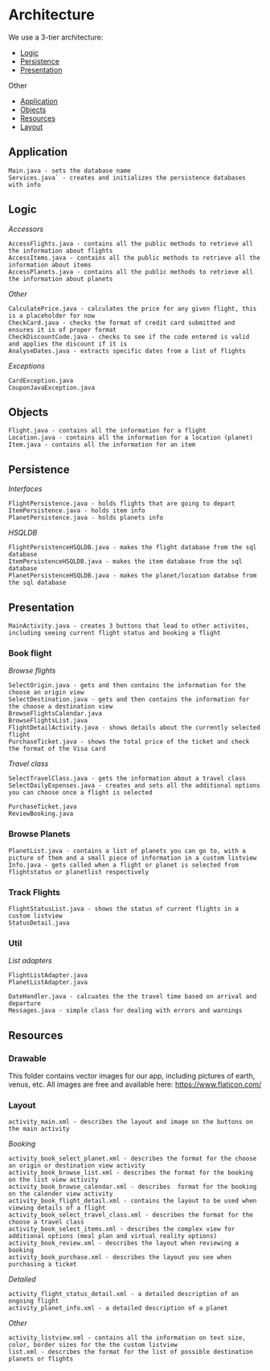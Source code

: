 # Architecture

We use a 3-tier architecture:
*  [Logic](#logic)
*  [Persistence](#persistence)
*  [Presentation](#presentation)

Other
*  [Application](#application)
*  [Objects](#objects)
*  [Resources](#resources)
*  [Layout](#layout)


<a name="#application"></a>
## Application

```
Main.java - sets the database name
Services.java` - creates and initializes the persistence databases with info
```

<a name="#logic"></a>
## Logic

*Accessors*
```
AccessFlights.java - contains all the public methods to retrieve all the information about flights
AccessItems.java - contains all the public methods to retrieve all the information about items
AccessPlanets.java - contains all the public methods to retrieve all the information about planets
```
*Other*
```
CalculatePrice.java - calculates the price for any given flight, this is a placeholder for now
CheckCard.java - checks the format of credit card submitted and ensures it is of proper format
CheckDiscountCode.java - checks to see if the code entered is valid and applies the discount if it is
AnalyseDates.java - extracts specific dates from a list of flights
```
*Exceptions*
```
CardException.java
CouponJavaException.java
```

<a name="#objects"></a>
## Objects

```
Flight.java - contains all the information for a flight
Location.java - contains all the information for a location (planet)
Item.java - contains all the information for an item
```

<a name="#persistnece"></a>
## Persistence

*Interfaces*
```
FlightPersistence.java - holds flights that are going to depart
ItemPersistence.java - holds item info
PlanetPersistence.java - holds planets info
```
*HSQLDB*
```
FlightPersistenceHSQLDB.java - makes the flight database from the sql database
ItemPersistenceHSQLDB.java - makes the item database from the sql database
PlanetPersistenceHSQLDB.java - makes the planet/location databse from the sql database
```

<a name="#presentation"></a>
## Presentation

```
MainActivity.java - creates 3 buttons that lead to other activites, including seeing current flight status and booking a flight
```

### Book flight
*Browse flights*
```
SelectOrigin.java - gets and then contains the information for the choose an origin view
SelectDestination.java - gets and then contains the information for the choose a destination view
BrowseFlightsCalendar.java
BrowseFlightsList.java
FlightDetailActivity.java - shows details about the currently selected flight
PurchaseTicket.java - shows the total price of the ticket and check the format of the Visa card
```
*Travel class*
```
SelectTravelClass.java - gets the information about a travel class
SelectDailyExpenses.java - creates and sets all the additional options you can choose once a flight is selected
```
```
PurchaseTicket.java
ReviewBooking.java
```
### Browse Planets
```
PlanetList.java - contains a list of planets you can go to, with a picture of them and a small piece of information in a custom listview
Info.java - gets called when a flight or planet is selected from flightstatus or planetlist respectively
```
### Track Flights
```
FlightStatusList.java - shows the status of current flights in a custom listview
StatusDetail.java
```
### Util
*List adapters*
```
FlightListAdapter.java
PlanetListAdapter.java
```
```
DateHandler.java - calcuates the the travel time based on arrival and departure
Messages.java - simple class for dealing with errors and warnings
```

<a name="#resources"></a>
## Resources

### Drawable
This folder contains vector images for our app, including pictures of earth, venus, etc.
All images are free and available here: https://www.flaticon.com/

<a name="#layout"></a>
### Layout
```
activity_main.xml - describes the layout and image on the buttons on the main activity
```
*Booking*
```
activity_book_select_planet.xml - describes the format for the choose an origin or destination view activity
activity_book_browse_list.xml - describes the format for the booking on the list view activity
activity_book_browse_calendar.xml - describes  format for the booking on the calender view activity
activity_book_flight_detail.xml - contains the layout to be used when viewing details of a flight
activity_book_select_travel_class.xml - describes the format for the choose a travel class
activity_book_select_items.xml - describes the complex view for additional options (meal plan and virtual reality options)
activity_book_review.xml - describes the layout when reviewing a booking
activity_book_purchase.xml - describes the layout you see when purchasing a ticket
```
*Detailed*
```
activity_flight_status_detail.xml - a detailed description of an ongoing flight
activity_planet_info.xml - a detailed description of a planet
```
*Other*
```
activity_listview.xml - contains all the information on text size, color, border sizes for the the custom listview
list.xml - describes the format for the list of possible destination planets or flights
```
